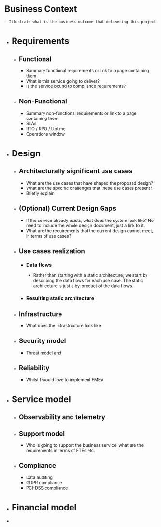 # Business Context
	- Illustrate what is the business outcome that delivering this project
- # Requirements
	- ## Functional
		- Summary functional requirements or link to a page containing them
		- What is this service going to deliver?
		- Is the service bound to compliance requirements?
	- ## Non-Functional
		- Summary non-functional requirements or link to a page containing them
		- SLAs
		- RTO / RPO / Uptime
		- Operations window
- # Design
	- ## Architecturally significant use cases
		- What are the use cases that have shaped the proposed design?
		- What are the specific challenges that these use cases present?
		- Briefly explain
	- ## (Optional) Current Design Gaps
		- If the service already exists, what does the system look like? No need to include the whole design document, just a link to it.
		- What are the requirements that the current design cannot meet, in terms of use cases?
	- ## Use cases realization
		- ### Data flows
			- Rather than starting with a static architecture, we start by describing the data flows for each use case. The static architecture is just a by-product of the data flows.
		- ### Resulting static architecture
	- ## Infrastructure
		- What does the infrastructure look like
	- ## Security model
		- Threat model and
	- ## Reliability
		- Whilst I would love to implement FMEA
- # Service model
	- ## Observability and telemetry
	- ## Support model
		- Who is going to support the business service, what are the requirements in terms of FTEs etc.
	- ## Compliance
		- Data auditing
		- GDPR compliance
		- PCI-DSS compliance
- # Financial model
-
